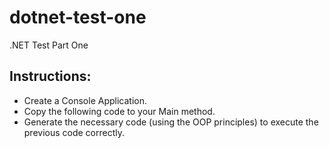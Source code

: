 # dotnet-test-one
.NET Test Part One

## Instructions:
  
- Create a Console Application.
- Copy the following code to your Main method.
- Generate the necessary code (using the OOP principles) to execute the previous code correctly.

